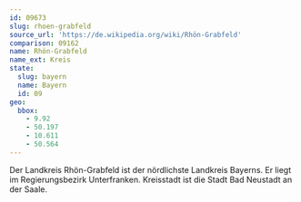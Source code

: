 ```yaml
---
id: 09673
slug: rhoen-grabfeld
source_url: 'https://de.wikipedia.org/wiki/Rhön-Grabfeld'
comparison: 09162
name: Rhön-Grabfeld
name_ext: Kreis
state:
  slug: bayern
  name: Bayern
  id: 09
geo:
  bbox:
    - 9.92
    - 50.197
    - 10.611
    - 50.564
---
```


Der Landkreis Rhön-Grabfeld ist der nördlichste Landkreis Bayerns. Er liegt im Regierungsbezirk Unterfranken. Kreisstadt ist die Stadt Bad Neustadt an der Saale.
